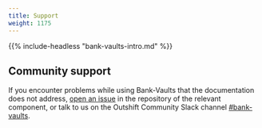 ```yaml
---
title: Support
weight: 1175
---
```


{{% include-headless "bank-vaults-intro.md" %}}

## Community support

If you encounter problems while using Bank-Vaults that the documentation does not address, [open an issue](https://github.com/bank-vaults/) in the repository of the relevant component, or talk to us on the Outshift Community Slack channel [#bank-vaults](https://outshift.slack.com/ ).
